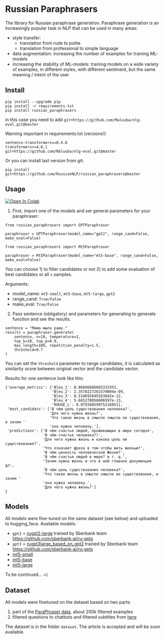 # Russian Paraphrasers

The library for Russian paraphrase generation.
Paraphrase generation is an increasingly popular task in NLP that can be used in many areas:

- style transfer: 
    - translation from rude to polite
    - translation from professional to simple language
- data augmentation: increasing the number of examples for training ML-models
- increasing the stability of ML-models: training models on a wide variety of examples, in different styles, with different sentiment, but the same meaning / intent of the user

## Install

```
pip install --upgrade pip
pip install -r requirements.txt
pip install russian_paraphrasers
```
in this case you need to add `git+https://github.com/Maluuba/nlg-eval.git@master`

Warning important in requirements.txt (versions!):
```
sentence-transformers==0.4.0
transformers>=4.0.1
git+https://github.com/Maluuba/nlg-eval.git@master
```


Or you can install last version from git:
```
pip install git+https://github.com/RussianNLP/russian_paraphrasers@master
```


## Usage

[![Open In Colab](https://colab.research.google.com/assets/colab-badge.svg)](https://colab.research.google.com/drive/1IjBeV--kiBoPQM6bqg9h2cX4Vhf1ofNK?usp=sharing)

1) First, import one of the models and set general parameters for your paraphraser:

```
from russian_paraphrasers import GPTParaphraser

paraphraser = GPTParaphraser(model_name="gpt2", range_cand=False, make_eval=False)
```

```
from russian_paraphrasers import Mt5Paraphraser

paraphraser = Mt5Paraphraser(model_name="mt5-base", range_cand=False, make_eval=False)
```

You can choose 1) to filter candidates or not 2) to add some evaluation of best candidates or all `n` samples.

Arguments:
- model_name: `mt5-small`, `mt5-base`, `mt5-large`, `gpt2`
- range_cand: `True/False`
- make_eval: `True/False`

2) Pass sentence (obligatory) and parameters for generating to generate function and see the results.

```
sentence = "Мама мыла раму."
results = paraphraser.generate(
    sentence, n=10, temperature=1, 
    top_k=10, top_p=0.9, 
    max_length=100, repetition_penalty=1.5,
    threshold=0.7
)
```
You can set the `threshold` parameter to range candidates, 
it is calculated as similarity score between original vector and the candidate vector.


Results for one sentence look like this:

```
{'average_metrics': {'Bleu_1': 0.06666666665333353,
                     'Bleu_2': 2.3570227263379004e-09,
                     'Bleu_3': 8.514692649183842e-12,
                     'Bleu_4': 5.665278056606597e-13,
                     'ROUGE_L': 0.07558859975216851},
 'best_candidats': ['В чём цель существования человека?',
                    'Для чего нужна жизнь?',
                    'Что такое жизнь в смысле смысла ее существования, и зачем '
                    'она нужна человеку.'],
 'predictions': ['В чём счастье людей, проживающих в мире сегодня',
                 'В чём счастье человека?)',
                 'Для чего нужна жизнь и какова цель ее существования?',
                 'Что означает фраза в том чтобы жить жизнью?',
                 'В чём ценность человеческой Жизни?',
                 'В чём счастье людей в мире? и т. д.',
                 'Зачем нужна жизнь и что в ней главное докуменция дл',
                 'В чём цель существования человека?',
                 'Что такое жизнь в смысле смысла ее существования, и зачем '
                 'она нужна человеку.',
                 'Для чего нужна жизнь?']
}
```


## Models

All models were fine-tuned on the same dataset (see below) and uploaded to hugging_face.
Available models:
- `gpt2` = [rugpt2-large](https://huggingface.co/sberbank-ai/rugpt2large) trained by Sberbank team https://github.com/sberbank-ai/ru-gpts
- `gpt3` = [rugpt3large_based_on_gpt2](https://huggingface.co/sberbank-ai/rugpt3large_based_on_gpt2) trained by Sberbank team https://github.com/sberbank-ai/ru-gpts
- [mt5-small](https://huggingface.co/google/mt5-small)
- [mt5-base](https://huggingface.co/google/mt5-base)
- [mt5-large](https://huggingface.co/google/mt5-large)

To be continued... =)

## Dataset

All models were finetuned on the dataset based on two parts:

1) part of the [ParaPhraser data](http://paraphraser.ru/download/), about 200k filtered examples
2) filtered questions to chatbots and filtered subtitles from [here](https://github.com/rysshe/paraphrase/tree/master/data)

The dataset is in the folder `dataset`. The article is accepted and will be soon available.
